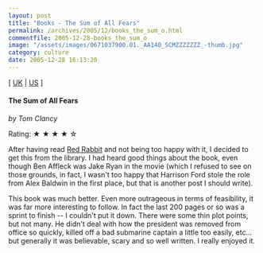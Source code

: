 ```yaml
---
layout: post
title: "Books - The Sum of All Fears"
permalink: /archives/2005/12/books_the_sum_o.html
commentfile: 2005-12-28-books_the_sum_o
image: "/assets/images/0671037900.01._AA140_SCMZZZZZZZ_-thumb.jpg"
category: culture
date: 2005-12-28 16:13:20
---
```


\[ [UK](http://www.amazon.co.uk/exec/obidos/ASIN/0006471161/qid=1136045724/sr=8-2/ref=pd_ka_2/203-2986609-7086316) | [US](http://www.amazon.com/gp/product/0425184226/qid=1136045680/sr=8-3/ref=pd_bbs_3/103-3758384-8667039?n=507846&s=books&v=glance) \]

#### The Sum of All Fears

_by Tom Clancy_

Rating: ★ ★ ★ ★ ☆

After having read [Red Rabbit](/archives/2005/12/books_red_rabbi.html) and not being too happy with it, I decided to get this from the library. I had heard good things about the book, even though Ben Affleck was Jake Ryan in the movie (which I refused to see on those grounds, in fact, I wasn't too happy that Harrison Ford stole the role from Alex Baldwin in the first place, but that is another post I should write).

This book was much better. Even more outrageous in terms of feasibility, it was far more interesting to follow. In fact the last 200 pages or so was a sprint to finish -- I couldn't put it down. There were some thin plot points, but not many. He didn't deal with how the president was removed from office so quickly, killed off a bad submarine captain a little too easily, etc... but generally it was believable, scary and so well written. I really enjoyed it.
